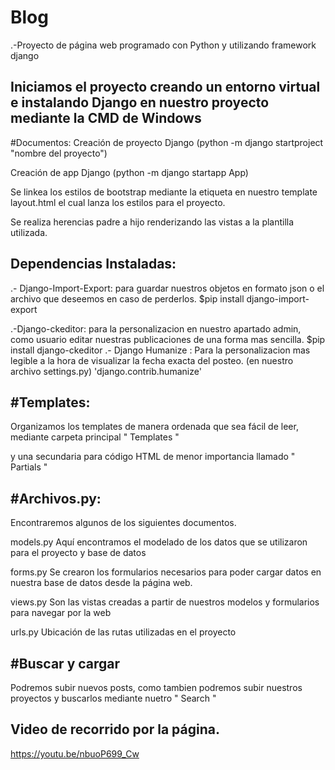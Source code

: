 # Blog

.-Proyecto de página web programado con Python y utilizando framework django

Iniciamos el proyecto creando un entorno virtual e instalando Django en nuestro proyecto mediante la CMD de Windows
---------------------
#Documentos: Creación de proyecto Django (python -m django startproject "nombre del proyecto")

Creación de app Django (python -m django startapp App)

Se linkea los estilos de bootstrap mediante la etiqueta en nuestro template layout.html el cual lanza los estilos para el proyecto.

Se realiza herencias padre a hijo renderizando las vistas a la plantilla utilizada.

Dependencias Instaladas:
---------------------
.- Django-Import-Export: para guardar nuestros objetos en formato json o el archivo que deseemos en caso de perderlos.
		$pip install django-import-export

.-Django-ckeditor: para la personalizacion en nuestro apartado admin, como usuario editar nuestras publicaciones de una forma
			 mas sencilla.
		$pip install django-ckeditor
.- Django Humanize : Para la personalizacion mas legible a la hora de visualizar la fecha exacta del posteo.
		(en nuestro archivo settings.py) 'django.contrib.humanize'

#Templates:
---------------------
Organizamos los templates de manera ordenada que sea fácil de leer, mediante carpeta principal " Templates "

y una secundaria para código HTML de menor importancia llamado " Partials "

#Archivos.py:
---------------------
Encontraremos algunos de los siguientes documentos.

models.py Aquí encontramos el modelado de los datos que se utilizaron para el proyecto y base de datos

forms.py Se crearon los formularios necesarios para poder cargar datos en nuestra base de datos desde la página web.

views.py Son las vistas creadas a partir de nuestros modelos y formularios para navegar por la web

urls.py Ubicación de las rutas utilizadas en el proyecto

#Buscar y cargar
---------------------
Podremos subir nuevos posts, como tambien podremos subir nuestros proyectos y buscarlos mediante nuetro " Search "

Video de recorrido por la página.
---------------------
https://youtu.be/nbuoP699_Cw
